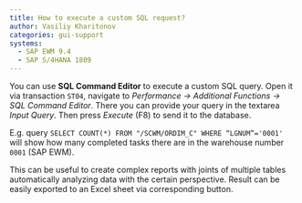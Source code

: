 ```yaml
---
title: How to execute a custom SQL request?
author: Vasiliy Kharitonov
categories: gui-support
systems:
  - SAP EWM 9.4
  - SAP S/4HANA 1809
---
```


You can use **SQL Command Editor** to execute a custom SQL query. Open it via
transaction `ST04`, navigate to _Performance -> Additional Functions -> SQL
Command Editor_. There you can provide your query in the textarea _Input Query_.
Then press _Execute_ (F8) to send it to the database.

E.g. query `SELECT COUNT(*) FROM "/SCWM/ORDIM_C" WHERE “LGNUM”='0001'` will
show how many completed tasks there are in the warehouse number `0001` (SAP
EWM).

This can be useful to create complex reports with joints of multiple tables 
automatically analyzing data with the certain perspective. Result can be 
easily exported to an Excel sheet via corresponding button.
